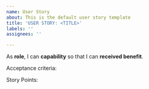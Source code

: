 ```yaml
---
name: User Story
about: This is the default user story template
title: 'USER STORY: <TITLE>'
labels: ''
assignees: ''

---
```


As **role**, I can **capability** so that I can **received benefit**.

Acceptance criteria:

Story Points:
